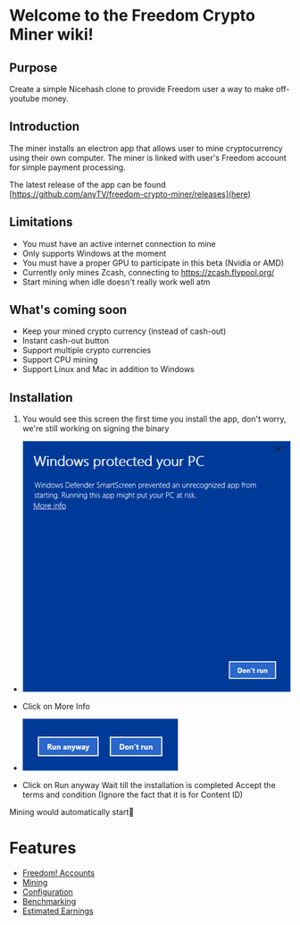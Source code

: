 # Welcome to the Freedom Crypto Miner wiki!

## Purpose
Create a simple Nicehash clone to provide Freedom user a way to make off-youtube money.

## Introduction
The miner installs an electron app that allows user to mine cryptocurrency using their own computer. The miner is linked with user's Freedom account for simple payment processing.

The latest release of the app can be found [https://github.com/anyTV/freedom-crypto-miner/releases](here)
## Limitations
* You must have an active internet connection to mine
* Only supports Windows at the moment
* You must have a proper GPU to participate in this beta (Nvidia or AMD)
* Currently only mines Zcash, connecting to https://zcash.flypool.org/
* Start mining when idle doesn't really work well atm
## What's coming soon
* Keep your mined crypto currency (instead of cash-out)
* Instant cash-out button
* Support multiple crypto currencies
* Support CPU mining
* Support Linux and Mac in addition to Windows
## Installation
1. You would see this screen the first time you install the app, don't worry, we're still working on signing the binary

* ![](https://github.com/anyTV/freedom-crypto-docs/raw/master/images/home1.png)

* Click on More Info
* ![](https://github.com/anyTV/freedom-crypto-docs/raw/master/images/home2.png)
* Click on Run anyway
Wait till the installation is completed
Accept the terms and condition (Ignore the fact that it is for Content ID)

Mining would automatically start
# Features
* [Freedom! Accounts](https://github.com/anyTV/freedom-crypto-docs/wiki/Freedom!-Accounts)
* [Mining](https://github.com/anyTV/freedom-crypto-docs/wiki/Mining)
* [Configuration](https://github.com/anyTV/freedom-crypto-docs/wiki/Configuration)
* [Benchmarking](https://github.com/anyTV/freedom-crypto-docs/wiki/Benchmarking)
* [Estimated Earnings](https://github.com/anyTV/freedom-crypto-docs/wiki/Estimated-Earnings)